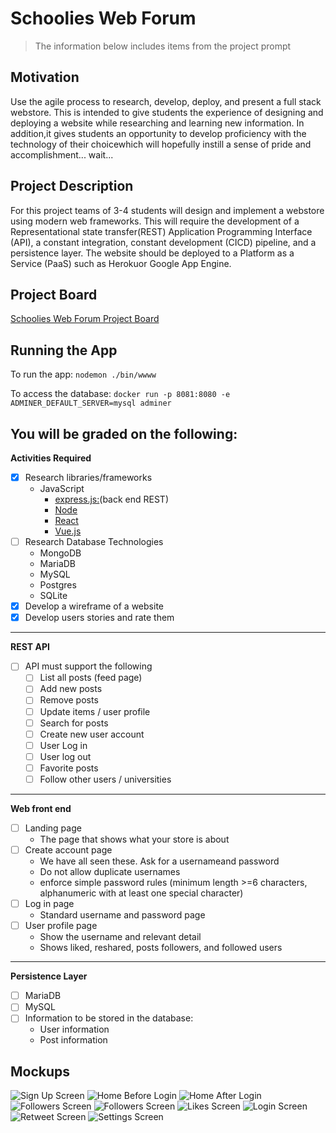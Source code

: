 # Schoolies Web Forum

> The information below includes items from the project prompt
## Motivation
Use the agile process to research, develop, deploy, and present a full stack webstore.  This is intended to give students the experience of designing and deploying a website while researching and learning new information. In addition,it gives students an opportunity to develop proficiency with the technology of their choicewhich will hopefully instill a sense of pride and accomplishment... wait...

## Project Description
For this project teams of 3-4 students will design and implement a webstore using modern web frameworks. This will require the development of a Representational state transfer(REST) Application Programming Interface (API), a constant integration, constant development (CICD) pipeline, and a persistence layer. The website should be deployed to a Platform as a Service (PaaS) such as Herokuor Google App Engine. 

## Project Board
[Schoolies Web Forum Project Board](https://github.com/dignacio0815/SchooliesForum/projects/1)

## Running the App
To run the app: `nodemon ./bin/wwww`

To access the database: `docker run -p 8081:8080 -e ADMINER_DEFAULT_SERVER=mysql adminer`

## You will be graded on the following:

**Activities Required**
- [x] Research libraries/frameworks
    - JavaScript
        - [express.js:](https://expressjs.com/)(back end REST)
        - [Node](https://nodejs.org/)
        - [React](https://reactjs.org/)
        - [Vue.js](https://vuejs.org/)
- [ ] Research Database Technologies
    - MongoDB
    - MariaDB
    - MySQL
    - Postgres
    - SQLite
- [x] Develop a wireframe of a website
- [x] Develop users stories and rate them

***

**REST API**
- [ ] API must support the following
    - [ ] List all posts (feed page)
    - [ ] Add new posts
    - [ ] Remove posts
    - [ ] Update items / user profile
    - [ ] Search for posts
    - [ ] Create new user account
    - [ ] User Log in
    - [ ] User log out
    - [ ] Favorite posts
    - [ ] Follow other users / universities
    
***

**Web front end**
- [ ] Landing page
    - The page that shows what your store is about
- [ ] Create account page
    - We have all seen these. Ask for a usernameand password
    - Do not allow duplicate usernames
    - enforce simple password rules (minimum length >=6 characters, alphanumeric with at least one special character)
- [ ] Log in page
    - Standard username and password page
- [ ] User profile page
    - Show the username and relevant detail
    - Shows liked, reshared, posts followers, and followed users
***
**Persistence Layer**
- [ ] MariaDB
- [ ] MySQL
- [ ] Information to be stored in  the database:
    - User information
    - Post information

## Mockups
![Sign Up Screen](public/img/signUpScreen.jpg)
![Home Before Login](public/img/homePageBeforeLogin.jpg)
![Home After Login](public/img/homePageAfterLogin.jpg)
![Followers Screen](public/img/followersScreen.jpg)
![Followers Screen](public/img/followersScreen.jpg)
![Likes Screen](public/img/likesScreen.jpg)
![Login Screen](public/img/loginScreen.jpg)
![Retweet Screen](public/img/retweetScreen.jpg)
![Settings Screen](public/img/settingsScreen.jpg)
